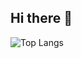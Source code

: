 ## Hi there 👋

<!--
# 👋 Hello! I'm Danny

**I'm a passionate developer focused on programming applications and websites. I love retro games, drawing, old-school rock, and I play guitar/bass.**

- 🔭 I’m currently looking for work as a back-End developer.
- 🌱 I’m currently practicing with PHP, CSS, and HTML5, and also providing general technical support for both PCs and consoles.
- 💬 Ask me about any support issues, games, or PCs.
- 📫 How to reach me: shadowdx41@gmail.com
- 😄 Pronouns: shadowDx41
- ⚡ Fun fact: If you compare your life to a Rubik's Cube, you'll realize there are many possibilities to advance with your achievements.
-->
![Top Langs](https://github-readme-stats.vercel.app/api/top-langs/?username=shadowdx41&layout=compact&theme=radical)
